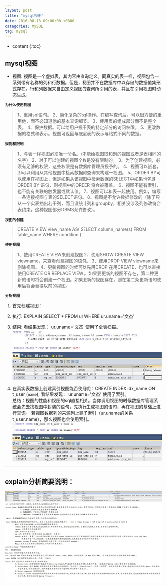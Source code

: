 ```yaml
---
layout: post
title: "mysql视图"
date: 2016-08-13 09:00:00 +0800 
categories: MySQL
tag: mysql
---
```

* content
{:toc}
<!-- more -->
## mysql视图
- 视图: 视图是一个虚拟表，其内容由查询定义。同真实的表一样，视图包含一系列带有名称的列和行数据。但是，视图并不在数据库中以存储的数据值集形式存在。行和列数据来自由定义视图的查询所引用的表，并且在引用视图时动态生成。
 
**`为什么使用视图`**
>	1、重用sql语句。
	2、简化复杂的sql操作。在编写查询后，可以很方便的重用他，而不必知道他的基本查询细节。
	3、使用表的组成部分而不是整个表。
	4、保护数据。可以给用户授予表的特定部分的访问权限。
	5、更改数据的格式和表示。视图可返回与底层表的表示与格式不同的数据。
 		
**`规则和限制`**
>	1、与表一样视图必须唯一命名。（不能给视图取和别的视图或者是表相同的名字）
	2、对于可以创建的视图个数是没有限制的。
	3、为了创建视图，必须有足够的权限，这些权限是有数据库管理员授予的。
	4、视图可以嵌套，即可以利用从其他视图中检索数据的查询来构建一视图。
	5、ORDER BY可以使用在视图上，但是如果从该视图中检索数据的SELECT中如果也包含ORDER BY 语句，则视图中的ORDER 将会被覆盖。
	6、视图不能有索引，也不能有关联的触发器或默认值。
	7、视图可以和表一起使用。例如，编写一条连接视图与表的SELECT语句。
	8、视图是不允许数据修改的（除了只从一个实表抽出若干列，而且没统计列和groupby，相关没涉及列修改符合表约束，这种视图部分DBMS允许修改）。
	 
**`视图的创建`**
>	CREATE VIEW view_name AS(
		SELECT column_name(s)
		FROM table_name
		WHERE condition
	)

**`使用视图`**
>	1、使用CREATE VIEW来创建视图
	2、使用SHOW CREATE VIEW viewname，来查看创建视图的语句。
	3、使用DROP VIEW viewname来删除视图。
	4、更新视图的时候可以先用DROP 在用CREATE，也可以直接使用CREATE OR REPLACE VIEW 。如果要更新的视图不存在，第二种更新的语句将会创建一个视图。如果更新的视图存在，则在第二条更新语句使用后将会替换以前的视图。


**`分析视图`**
1.  首先创建视图：
2.	执行: EXPLAIN SELECT * FROM ur WHERE ur.uname='文杰'
3.	结果: 看结果发现：  ur.uname='文杰' 使用了全表扫描。
![](/img/msql/result1.jpg)

3. 在真实表数据上创建索引视图能否使用呢：CREATE INDEX idx_name ON t_user (`name`);
看结果发现：  ur.uname='文杰' 使用了索引。<br>
总结：视图的性能和视图的sql直接相关。当你调用视图的时候数据库管理系统会先去找视图中封装的语句，先执行生成视图的语句，再在视图的基础上进行查询。
若视图数据列的来源列上建了索引（ur.uname的关系t_user.name），那么视图也会使用索引。
![](/img/msql/result2.jpg)

----------

## explain分析简要说明：
![](/img/msql/idx_.jpg)
